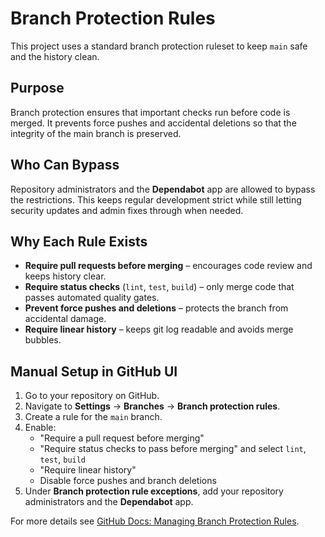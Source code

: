 # Branch Protection Rules

This project uses a standard branch protection ruleset to keep `main` safe and the history clean.

## Purpose

Branch protection ensures that important checks run before code is merged. It prevents force pushes and accidental deletions so that the integrity of the main branch is preserved.

## Who Can Bypass

Repository administrators and the **Dependabot** app are allowed to bypass the restrictions. This keeps regular development strict while still letting security updates and admin fixes through when needed.

## Why Each Rule Exists

- **Require pull requests before merging** – encourages code review and keeps history clear.
- **Require status checks** (`lint`, `test`, `build`) – only merge code that passes automated quality gates.
- **Prevent force pushes and deletions** – protects the branch from accidental damage.
- **Require linear history** – keeps git log readable and avoids merge bubbles.

## Manual Setup in GitHub UI

1. Go to your repository on GitHub.
2. Navigate to **Settings** → **Branches** → **Branch protection rules**.
3. Create a rule for the `main` branch.
4. Enable:
   - "Require a pull request before merging"
   - "Require status checks to pass before merging" and select `lint`, `test`, `build`
   - "Require linear history"
   - Disable force pushes and branch deletions
5. Under **Branch protection rule exceptions**, add your repository administrators and the **Dependabot** app.

For more details see [GitHub Docs: Managing Branch Protection Rules](https://docs.github.com/en/repositories/configuring-branches-and-merges-in-your-repository/managing-branch-protection-rules).
